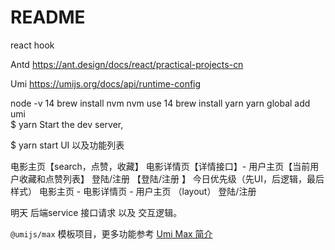 # README

react hook

Antd https://ant.design/docs/react/practical-projects-cn

Umi https://umijs.org/docs/api/runtime-config

node -v 14 
brew install nvm
nvm use 14
brew install yarn
yarn global add umi   
$ yarn
Start the dev server,

$ yarn start
UI 以及功能列表

电影主页【search，点赞，收藏】
电影详情页【详情接口】-
用户主页【当前用户收藏和点赞列表】
登陆/注册 【登陆/注册 】
今日优先级（先UI，后逻辑，最后样式） 电影主页 - 电影详情页 - 用户主页 （layout） 登陆/注册

明天 后端service 接口请求 以及 交互逻辑。

`@umijs/max` 模板项目，更多功能参考 [Umi Max 简介](https://next.umijs.org/zh-CN/docs/max/introduce)
